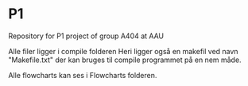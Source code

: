 # P1
Repository for P1 project of group A404 at AAU

Alle filer ligger i compile folderen
Heri ligger også en makefil ved navn "Makefile.txt" der kan bruges til compile programmet på en nem måde.

Alle flowcharts kan ses i Flowcharts folderen.